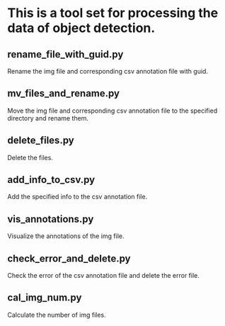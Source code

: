 # This is a tool set for processing the data of object detection.

## rename_file_with_guid.py

Rename the img file and corresponding csv annotation file with guid.


## mv_files_and_rename.py

Move the img file and corresponding csv annotation file to the specified directory and rename them.


## delete_files.py

Delete the files.


## add_info_to_csv.py

Add the specified info to the csv annotation file.


## vis_annotations.py


Visualize the annotations of the img file.


## check_error_and_delete.py

Check the error of the csv annotation file and delete the error file.


## cal_img_num.py

Calculate the number of img files.



